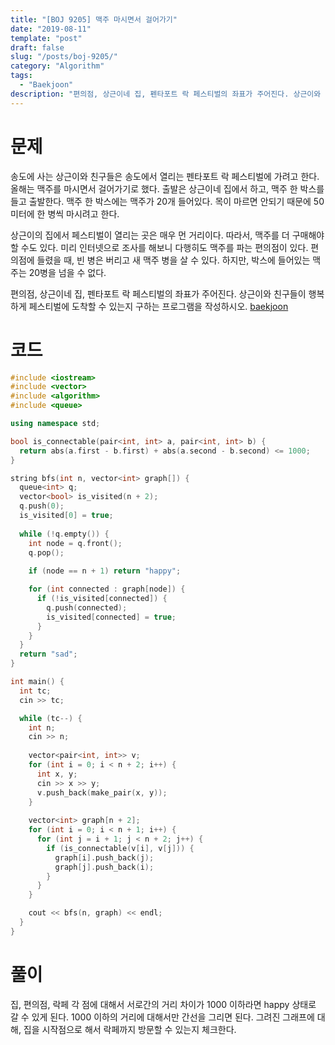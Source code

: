 ```yaml
---
title: "[BOJ 9205] 맥주 마시면서 걸어가기"
date: "2019-08-11"
template: "post"
draft: false
slug: "/posts/boj-9205/"
category: "Algorithm"
tags:
  - "Baekjoon"
description: "편의점, 상근이네 집, 펜타포트 락 페스티벌의 좌표가 주어진다. 상근이와 친구들이 행복하게 페스티벌에 도착할 수 있는지 구하는 프로그램을 작성하시오."
---
```


# 문제

송도에 사는 상근이와 친구들은 송도에서 열리는 펜타포트 락 페스티벌에 가려고 한다. 올해는 맥주를 마시면서 걸어가기로 했다. 출발은 상근이네 집에서 하고, 맥주 한 박스를 들고 출발한다. 맥주 한 박스에는 맥주가 20개 들어있다. 목이 마르면 안되기 때문에 50미터에 한 병씩 마시려고 한다.

상근이의 집에서 페스티벌이 열리는 곳은 매우 먼 거리이다. 따라서, 맥주를 더 구매해야 할 수도 있다. 미리 인터넷으로 조사를 해보니 다행히도 맥주를 파는 편의점이 있다. 편의점에 들렸을 때, 빈 병은 버리고 새 맥주 병을 살 수 있다. 하지만, 박스에 들어있는 맥주는 20병을 넘을 수 없다.

편의점, 상근이네 집, 펜타포트 락 페스티벌의 좌표가 주어진다. 상근이와 친구들이 행복하게 페스티벌에 도착할 수 있는지 구하는 프로그램을 작성하시오. [baekjoon](https://www.acmicpc.net/problem/9205)

# 코드

```c++
#include <iostream>
#include <vector>
#include <algorithm>
#include <queue>

using namespace std;

bool is_connectable(pair<int, int> a, pair<int, int> b) {
  return abs(a.first - b.first) + abs(a.second - b.second) <= 1000;
}

string bfs(int n, vector<int> graph[]) {
  queue<int> q;
  vector<bool> is_visited(n + 2);
  q.push(0);
  is_visited[0] = true;
  
  while (!q.empty()) {
    int node = q.front();
    q.pop();
    
    if (node == n + 1) return "happy";

    for (int connected : graph[node]) {
      if (!is_visited[connected]) {
        q.push(connected);
        is_visited[connected] = true;
      }
    }
  }
  return "sad";
}

int main() {
  int tc;
  cin >> tc;

  while (tc--) {
    int n;
    cin >> n;
    
    vector<pair<int, int>> v;
    for (int i = 0; i < n + 2; i++) {
      int x, y;
      cin >> x >> y;
      v.push_back(make_pair(x, y));
    }
    
    vector<int> graph[n + 2];
    for (int i = 0; i < n + 1; i++) {
      for (int j = i + 1; j < n + 2; j++) {
        if (is_connectable(v[i], v[j])) {
          graph[i].push_back(j);
          graph[j].push_back(i);
        }
      }
    }

    cout << bfs(n, graph) << endl;
  }
}
```

# 풀이

집, 편의점, 락페 각 점에 대해서 서로간의 거리 차이가 1000 이하라면 happy 상태로 갈 수 있게 된다. 1000 이하의 거리에 대해서만 간선을 그리면 된다. 그려진 그래프에 대해, 집을 시작점으로 해서 락페까지 방문할 수 있는지 체크한다.
